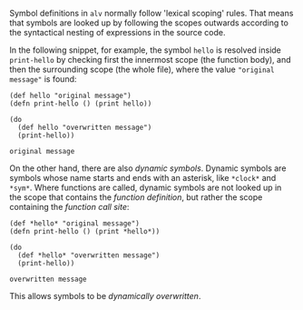 Symbol definitions in `alv` normally follow 'lexical scoping' rules. That means
that symbols are looked up by following the scopes outwards according to the
syntactical nesting of expressions in the source code.

In the following snippet, for example, the symbol `hello` is resolved inside
`print-hello` by checking first the innermost scope (the function body), and
then the surrounding scope (the whole file), where the value `"original
message"` is found:

    (def hello "original message")
    (defn print-hello () (print hello))
    
    (do
      (def hello "overwritten message")
      (print-hello))
```output
original message
```

On the other hand, there are also *dynamic symbols*. Dynamic symbols are
symbols whose name starts and ends with an asterisk, like `*clock*` and
`*sym*`. Where functions are called, dynamic symbols are not looked up in the
scope that contains the *function definition*, but rather the scope containing
the *function call site*:
      
    (def *hello* "original message")
    (defn print-hello () (print *hello*))
    
    (do
      (def *hello* "overwritten message")
      (print-hello))
```output
overwritten message
```

This allows symbols to be *dynamically overwritten*.
